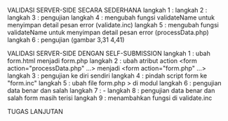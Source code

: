 VALIDASI SERVER-SIDE SECARA SEDERHANA
langkah 1 :
langkah 2 :
langkah 3 : pengujian
langkah 4 : mengubah fungsi validateName untuk menyimpan detail pesan error (validate.inc)
langkah 5 : mengubah fungsi validateName untuk menyimpan detail pesan error (processData.php)
langkah 6 : pengujian (gambar 3,31 4,41)

VALIDASI SERVER-SIDE DENGAN SELF-SUBMISSION
langkah 1 : ubah form.html menjadi form.php
langkah 2 : ubah atribut action <form action="processData.php" ...> menjadi <form action="form.php" ...>
langkah 3 : pengujian ke diri sendiri
langkah 4 : pindah script form ke "form.inc"
langkah 5 : ubah file form.php > di modul
langkah 6 : pengujian data benar dan salah
langkah 7 : -
langkah 8 : pengujian data benar dan salah form masih terisi
langkah 9 : menambahkan fungsi di validate.inc

TUGAS LANJUTAN 
